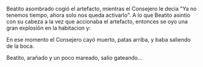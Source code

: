 Beatito asombrado cogió el artefacto, mientras el Consejero le decia
"Ya no tenemos tiempo, ahora solo nos queda activarlo". A lo que Beatito
asintio con su cabeza a la vez que accionaba el artefacto,
entonces se oyo una gran explosión en la habitacion y:

En ese momento el Consejero cayó muerto, patas arriba, y baba saliendo de la boca.

Beatito, arañado y un poco mareado, salio gateando...
